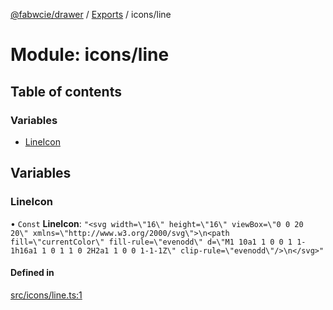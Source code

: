 [@fabwcie/drawer](../README.md) / [Exports](../modules.md) / icons/line

# Module: icons/line

## Table of contents

### Variables

- [LineIcon](icons_line.md#lineicon)

## Variables

### LineIcon

• `Const` **LineIcon**: ``"<svg width=\"16\" height=\"16\" viewBox=\"0 0 20 20\" xmlns=\"http://www.w3.org/2000/svg\">\n<path fill=\"currentColor\" fill-rule=\"evenodd\" d=\"M1 10a1 1 0 0 1 1-1h16a1 1 0 1 1 0 2H2a1 1 0 0 1-1-1Z\" clip-rule=\"evenodd\"/>\n</svg>"``

#### Defined in

[src/icons/line.ts:1](https://github.com/fabwcie/drawer/blob/e245821/src/icons/line.ts#L1)
